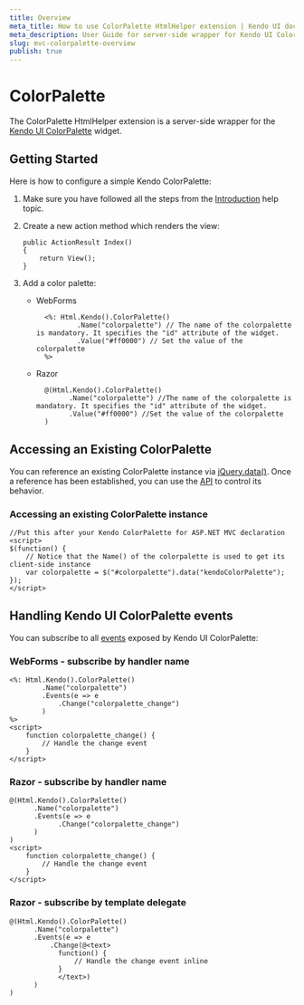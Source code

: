 ```yaml
---
title: Overview
meta_title: How to use ColorPalette HtmlHelper extension | Kendo UI documentation
meta_description: User Guide for server-side wrapper for Kendo UI ColorPalette for ASP.NET MVC widget.
slug: mvc-colorpalette-overview
publish: true
---
```


# ColorPalette

The ColorPalette HtmlHelper extension is a server-side wrapper for the [Kendo UI ColorPalette](/api/web/colorpalette) widget.

## Getting Started

Here is how to configure a simple Kendo ColorPalette:

1.  Make sure you have followed all the steps from the [Introduction](/getting-started/using-kendo-with/aspnet-mvc/introduction) help topic.

2.  Create a new action method which renders the view:

        public ActionResult Index()
        {
            return View();
        }
3.  Add a color palette:
    - WebForms

            <%: Html.Kendo().ColorPalette()
                    .Name("colorpalette") // The name of the colorpalette is mandatory. It specifies the "id" attribute of the widget.
                    .Value("#ff0000") // Set the value of the colorpalette
            %>
    - Razor

            @(Html.Kendo().ColorPalette()
                  .Name("colorpalette") //The name of the colorpalette is mandatory. It specifies the "id" attribute of the widget.
                  .Value("#ff0000") //Set the value of the colorpalette
            )

## Accessing an Existing ColorPalette

You can reference an existing ColorPalette instance via [jQuery.data()](http://api.jquery.com/jQuery.data/).
Once a reference has been established, you can use the [API](/api/web/colorpalette#methods) to control its behavior.


### Accessing an existing ColorPalette instance

    //Put this after your Kendo ColorPalette for ASP.NET MVC declaration
    <script>
    $(function() {
        // Notice that the Name() of the colorpalette is used to get its client-side instance
        var colorpalette = $("#colorpalette").data("kendoColorPalette");
    });
    </script>


## Handling Kendo UI ColorPalette events

You can subscribe to all [events](/api/web/colorpalette#events) exposed by Kendo UI ColorPalette:

### WebForms - subscribe by handler name

    <%: Html.Kendo().ColorPalette()
            .Name("colorpalette")
            .Events(e => e
                .Change("colorpalette_change")
            )
    %>
    <script>
        function colorpalette_change() {
            // Handle the change event
        }
    </script>


### Razor - subscribe by handler name

    @(Html.Kendo().ColorPalette()
          .Name("colorpalette")
          .Events(e => e
                .Change("colorpalette_change")
          )
    )
    <script>
        function colorpalette_change() {
            // Handle the change event
        }
    </script>


### Razor - subscribe by template delegate

    @(Html.Kendo().ColorPalette()
          .Name("colorpalette")
          .Events(e => e
              .Change(@<text>
                function() {
                    // Handle the change event inline
                }
                </text>)
          )
    )

